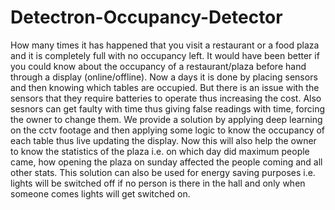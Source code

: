 # Detectron-Occupancy-Detector
How many times it has happened that you visit a restaurant or a food plaza and it is completely full with no occupancy left. It would have been better if you could know about the occupancy of a restaurant/plaza before hand through a display (online/offline). Now a days it is done by placing sensors and then knowing which tables are occupied. But there is an issue with the sensors that they require batteries to operate thus increasing the cost. Also sesnors can get faulty with time thus giving false readings with time, forcing the owner to change them. We provide a solution by applying deep learning on the cctv footage and then applying some logic to know the occupancy of each table thus live updating the display. Now this will also help the owner to know the statistics of the plaza i.e. on which day did maximum people came, how opening the plaza on sunday affected the people coming and all other stats. This solution can also be used for energy saving purposes i.e. lights will be switched off if no person is there in the hall and only when someone comes lights will get switched on.
